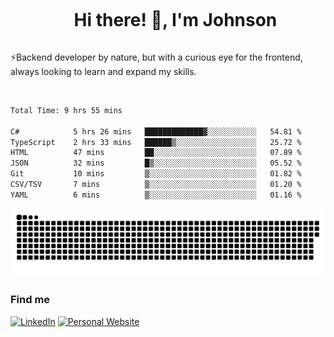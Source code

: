 <div id="user-content-toc">
  <ul align="center">
    <summary><h1 style="display: inline-block">Hi there! 👋, I'm Johnson</h1></summary>
  </ul>
</div>

⚡Backend developer by nature, but with a curious eye for the frontend, always looking to learn and expand my skills.

<br>


<!--START_SECTION:waka-->

```txt
Total Time: 9 hrs 55 mins

C#            5 hrs 26 mins   █████████████▓░░░░░░░░░░░   54.81 %
TypeScript    2 hrs 33 mins   ██████▒░░░░░░░░░░░░░░░░░░   25.72 %
HTML          47 mins         ██░░░░░░░░░░░░░░░░░░░░░░░   07.89 %
JSON          32 mins         █▒░░░░░░░░░░░░░░░░░░░░░░░   05.52 %
Git           10 mins         ▒░░░░░░░░░░░░░░░░░░░░░░░░   01.82 %
CSV/TSV       7 mins          ▒░░░░░░░░░░░░░░░░░░░░░░░░   01.20 %
YAML          6 mins          ▒░░░░░░░░░░░░░░░░░░░░░░░░   01.16 %
```

<!--END_SECTION:waka-->

<picture>
  <source  srcset="https://github.com/joshwambere/joshwambere/blob/output/github-contribution-grid-snake-dark.svg?palette=github-dark">
  <source  srcset="https://github.com/joshwambere/joshwambere/blob/output/github-contribution-grid-snake.svg">
  <img alt="github contribution grid snake animation" src="https://github.com/joshwambere/joshwambere/blob/output/github-contribution-grid-snake.svg">
</picture>

### Find me
<a href="https://www.linkedin.com/in/dusabe-johnson" target="_blank"><img src="https://img.shields.io/badge/LinkedIn-%230077B5.svg?&style=flat&logo=linkedin&logoColor=white" alt="LinkedIn"></a>
‎‎ [![Personal Website](https://img.shields.io/badge/visit-Johnsonis.me-blue)](https://johnsonis.me/)
